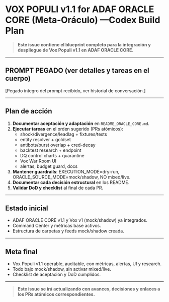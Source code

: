 # VOX POPULI v1.1 for ADAF ORACLE CORE (Meta‑Oráculo) —Codex Build Plan

> **Este issue contiene el blueprint completo para la integración y despliegue de Vox Populi v1.1 en ADAF ORACLE CORE.**

---

## PROMPT PEGADO (ver detalles y tareas en el cuerpo)

[Pegado íntegro del prompt recibido, ver historial de conversación.]

---

## Plan de acción

1. **Documentar aceptación y adaptación** en `README_ORACLE_CORE.md`.
2. **Ejecutar tareas** en el orden sugerido (PRs atómicos):
   - shock/divergence/leadlag + fixtures/tests
   - entity resolver + goldset
   - antibots/burst overlap + cred-decay
   - backtest research + endpoint
   - DQ control charts + quarantine
   - Vox War Room UI
   - alertas, budget guard, docs
3. **Mantener guardrails**: EXECUTION_MODE=dry-run, ORACLE_SOURCE_MODE=mock/shadow, NO mixed/live.
4. **Documentar cada decisión estructural** en los README.
5. **Validar DoD y checklist** al final de cada PR.

---

## Estado inicial

- ADAF ORACLE CORE v1.1 y Vox v1 (mock/shadow) ya integrados.
- Command Center y métricas base activos.
- Estructura de carpetas y feeds mock/shadow creada.

---

## Meta final

- Vox Populi v1.1 operable, auditable, con métricas, alertas, UI y research.
- Todo bajo mock/shadow, sin activar mixed/live.
- Checklist de aceptación y DoD cumplidos.

---

> **Este issue se irá actualizando con avances, decisiones y enlaces a los PRs atómicos correspondientes.**
